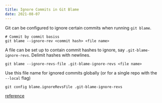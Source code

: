 ```yaml
---
title: Ignore Commits in Git Blame
date: 2021-08-07
---
```


Git can be configured to ignore certain commits when running `git blame`. 

```
# Commit by commit basiss
git blame --ignore-rev <commit hash> <file name>
```

A file can be set up to contain commit hashes to ignore, say `.git-blame-ignore-revs`. Delimit hashes with newlines. 

```
git blame --ignore-revs-file .git-blame-ignore-revs <file name>
```

Use this file name for ignored commits globally (or for a single repo with the `--local` flag)
```
git config blame.ignoreRevsFile .git-blame-ignore-revs
```

[reference](https://www.moxio.com/blog/43/ignoring-bulk-change-commits-with-git-blame)

